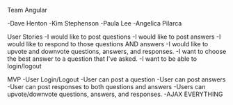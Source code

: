 Team Angular 

-Dave Henton
-Kim Stephenson
-Paula Lee
-Angelica Pilarca


User Stories
-I would like to post questions
-I would like to post answers
-I would like to respond to those questions AND answers
-I would like to upvote and downvote questions, answers, and responses. 
-I want to choose the best answer to a question that I've asked. 
-I want to be able to login/logout



MVP
-User Login/Logout
-User can post a question
-User can post answers
-User can post responses to both questions and answers
-Users can upvote/downvote questions, answers, and responses. 
-AJAX EVERYTHING


